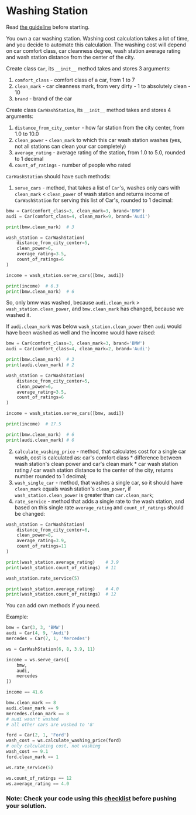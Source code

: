 # Washing Station

Read [the guideline](https://github.com/mate-academy/py-task-guideline/blob/main/README.md) before starting.

You own a car washing station. Washing cost calculation 
takes a lot of time, and you decide to automate this
calculation. The washing cost will depend on car comfort 
class, car cleanness degree, wash station average rating
and wash station distance from the center of the city.

Create class `Car`, its `__init__` method takes and stores
3 arguments:
1. `comfort_class` - comfort class of a car, from 1 to 7
2. `clean_mark` - car cleanness mark, from very 
dirty - 1 to absolutely clean - 10
3. `brand` - brand of the car

Create class `CarWashStation`, its `__init__` method takes and
stores 4 arguments:
1. `distance_from_city_center` - how far station from
the city center, from 1.0 to 10.0
2. `clean_power` - `clean_mark` to which this car wash station
washes (yes, not all stations can clean your car completely)
3. `average_rating` - average rating of the station,
from 1.0 to 5.0, rounded to 1 decimal
4. `count_of_ratings` - number of people who rated

`CarWashStation` should have such methods: 
1. `serve_cars` - method, that takes a list of `Car`'s, washes only
cars with `clean_mark` < `clean_power` of wash station
and returns income of `CarWashStation` for serving this list of Car's, 
rounded to 1 decimal:

```python
bmw = Car(comfort_class=3, clean_mark=3, brand='BMW')
audi = Car(comfort_class=4, clean_mark=9, brand='Audi')

print(bmw.clean_mark)  # 3

wash_station = CarWashStation(
    distance_from_city_center=5,
    clean_power=6,
    average_rating=3.5,
    count_of_ratings=6
)

income = wash_station.serve_cars([bmw, audi])

print(income)  # 6.3
print(bmw.clean_mark)  # 6
```

So, only bmw was washed, because `audi.clean_mark` > `wash_station.clean_power`,
and `bmw.clean_mark` has changed, because we washed it.

If `audi.clean_mark` was below `wash_station.clean_power` then `audi` would have been washed as well
and the income would have raised:

```python
bmw = Car(comfort_class=3, clean_mark=3, brand='BMW')
audi = Car(comfort_class=4, clean_mark=2, brand='Audi')

print(bmw.clean_mark)  # 3
print(audi.clean_mark) # 2

wash_station = CarWashStation(
    distance_from_city_center=5,
    clean_power=6,
    average_rating=3.5,
    count_of_ratings=6
)

income = wash_station.serve_cars([bmw, audi])

print(income)  # 17.5

print(bmw.clean_mark)  # 6
print(audi.clean_mark) # 6
```

2. `calculate_washing_price` - method, that calculates cost for a 
single car wash,
cost is calculated as: car's comfort class * difference between
wash station's clean power and car's clean mark * car wash station 
rating / car wash station 
distance to the center of the city, returns number rounded 
to 1 decimal;
3. `wash_single_car` - method, that washes a single car, so it should 
have `clean_mark` equals wash station's `clean_power`, if 
`wash_station.clean_power` is greater than `car.clean_mark`;
4. `rate_service` - method that adds a single rate to the wash station, and based on this single rate
`average_rating` and `count_of_ratings` should be changed:

```python
wash_station = CarWashStation(
    distance_from_city_center=6,
    clean_power=8,
    average_rating=3.9,
    count_of_ratings=11
)

print(wash_station.average_rating)    # 3.9
print(wash_station.count_of_ratings)  # 11

wash_station.rate_service(5)

print(wash_station.average_rating)    # 4.0
print(wash_station.count_of_ratings)  # 12
```

You can add own methods if you need.

Example:
```python
bmw = Car(3, 3, 'BMW')
audi = Car(4, 9, 'Audi')
mercedes = Car(7, 1, 'Mercedes')

ws = CarWashStation(6, 8, 3.9, 11)

income = ws.serve_cars([
    bmw,
    audi,
    mercedes
])

income == 41.6

bmw.clean_mark == 8
audi.clean_mark == 9  
mercedes.clean_mark == 8
# audi wasn't washed
# all other cars are washed to '8'

ford = Car(2, 1, 'Ford')
wash_cost = ws.calculate_washing_price(ford)  
# only calculating cost, not washing
wash_cost == 9.1
ford.clean_mark == 1 

ws.rate_service(5)

ws.count_of_ratings == 12
ws.average_rating == 4.0
```

### Note: Check your code using this [checklist](checklist.md) before pushing your solution.
